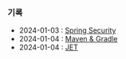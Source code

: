 ### 기록

- 2024-01-03 : [Spring Security](./spring/spring_security.md)
- 2024-01-04 : [Maven & Gradle](./spring/maven&gradle.md)
- 2024-01-04 : [JET](./spring/jwt.md)